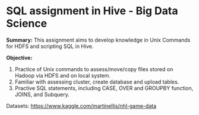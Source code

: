 # SQL assignment in Hive - Big Data Science 
**Summary:** This assignment aims to develop knowledge in Unix Commands for HDFS and scripting SQL in Hive. 

**Objective:** 
1. Practice of Unix commands to assess/move/copy files stored on Hadoop via HDFS and on local system. 
2. Familiar with assessing cluster, create database and upload tables. 
3. Practive SQL statements, including CASE, OVER and GROUPBY function, JOINS, and Subquery. 

Datasets: https://www.kaggle.com/martinellis/nhl-game-data



